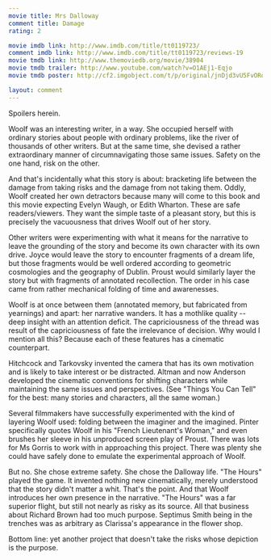 ```yaml
---
movie title: Mrs Dalloway
comment title: Damage
rating: 2

movie imdb link: http://www.imdb.com/title/tt0119723/
comment imdb link: http://www.imdb.com/title/tt0119723/reviews-19
movie tmdb link: http://www.themoviedb.org/movie/38904
movie tmdb trailer: http://www.youtube.com/watch?v=O1AEj1-Eqjo
movie tmdb poster: http://cf2.imgobject.com/t/p/original/jnDjd3vU5FvORoy5YQgUPnYPtog.jpg

layout: comment
---
```


Spoilers herein.

Woolf was an interesting writer, in a way. She occupied herself with ordinary stories  about people with ordinary problems, like the river of thousands of other writers. But at  the same time, she devised a rather extraordinary manner of circumnavigating those  same issues. Safety on the one hand, risk on the other.

And that's incidentally what this story is about: bracketing life between the damage from  taking risks and the damage from not taking them. Oddly, Woolf created her own  detractors because many will come to this book and this movie expecting Evelyn Waugh,  or Edith Wharton. These are safe readers/viewers. They want the simple taste of a  pleasant story, but this is precisely the vacuousness that drives Woolf out of her story.

Other writers were experimenting with what it means for the narrative to leave the  grounding of the story and become its own character with its own drive. Joyce would  leave the story to encounter fragments of a dream life, but those fragments would be  well ordered according to geometric cosmologies and the geography of Dublin. Proust  would similarly layer the story but with fragments of annotated recollection. The order in  his case came from rather mechanical folding of time and awarenesses.

Woolf is at once between them (annotated memory, but fabricated from yearnings) and  apart: her narrative wanders. It has a mothlike quality -- deep insight with an attention  deficit. The capriciousness of the thread was result of the capriciousness of fate the  irrelevance of decision. Why would I mention all this? Because each of these features has  a cinematic counterpart.

Hitchcock and Tarkovsky invented the camera that has its own motivation and is likely to  take interest or be distracted. Altman and now Anderson developed the cinematic  conventions for shifting characters while maintaining the same issues and perspectives.  (See "Things You Can Tell" for the best: many stories and characters, all the same  woman.)

Several filmmakers have successfully experimented with the kind of layering Woolf used:  folding between the imaginer and the imagined. Pinter specifically quotes Woolf in his  "French Lieutenant's Woman," and even brushes her sleeve in his unproduced screen play  of Proust. There was lots for Ms Gorris to work with in approaching this project. There  was plenty she could have safely done to emulate the experimental approach of Woolf. 

But no. She chose extreme safety. She chose the Dalloway life. "The Hours" played the  game. It invented nothing new cinematically, merely understood that the story didn't  matter a whit. That's the point. And that Woolf introduces her own presence in the  narrative. "The Hours" was a far superior flight, but still not nearly as risky as its source.  All that business about Richard Brown had too much purpose. Septimus Smith being in  the trenches was as arbitrary as Clarissa's appearance in the flower shop.

Bottom line: yet another project that doesn't take the risks whose depiction is the  purpose.